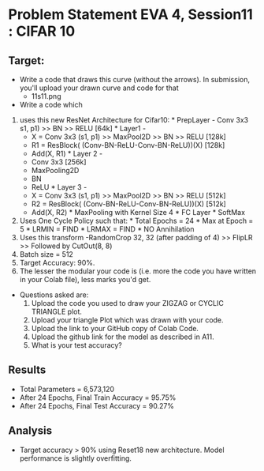 # Problem Statement EVA 4, Session11 : CIFAR 10

## Target:

*  Write a code that draws this curve (without the arrows). In submission, you'll upload your drawn curve and code for that
    * 11s11.png 
*  Write a code which
  1. uses this new ResNet Architecture for Cifar10:
    * PrepLayer - Conv 3x3 s1, p1) >> BN >> RELU [64k]
    * Layer1 -
        * X = Conv 3x3 (s1, p1) >> MaxPool2D >> BN >> RELU [128k]
        * R1 = ResBlock( (Conv-BN-ReLU-Conv-BN-ReLU))(X) [128k] 
        * Add(X, R1)
    * Layer 2 -
        * Conv 3x3 [256k]
        * MaxPooling2D
        * BN
        * ReLU
    * Layer 3 -
        * X = Conv 3x3 (s1, p1) >> MaxPool2D >> BN >> RELU [512k]
        * R2 = ResBlock( (Conv-BN-ReLU-Conv-BN-ReLU))(X) [512k]
        * Add(X, R2)
    * MaxPooling with Kernel Size 4
    * FC Layer 
    * SoftMax
  2. Uses One Cycle Policy such that:
    * Total Epochs = 24
    * Max at Epoch = 5
    * LRMIN = FIND
    * LRMAX = FIND
    * NO Annihilation
  3. Uses this transform -RandomCrop 32, 32 (after padding of 4) >> FlipLR >> Followed by CutOut(8, 8)
  4. Batch size = 512
  5. Target Accuracy: 90%. 
  6. The lesser the modular your code is (i.e. more the code you have written in your Colab file), less marks you'd get. 
* Questions asked are:
  1. Upload the code you used to draw your ZIGZAG or CYCLIC TRIANGLE plot.
  2. Upload your triangle Plot which was drawn with your code.
  3. Upload the link to your GitHub copy of Colab Code. 
  4. Upload the github link for the model as described in A11. 
  5. What is your test accuracy?

## Results

*  Total Parameters = 6,573,120
*  After 24 Epochs, Final Train Accuracy = 95.75%
*  After 24 Epochs, Final Test Accuracy = 90.27%


## Analysis

*  Target accuracy > 90% using Reset18 new architecture. Model performance is slightly overfitting.